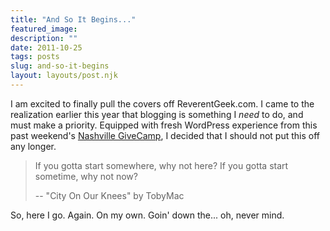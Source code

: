```yaml
---
title: "And So It Begins..."
featured_image: 
description: ""
date: 2011-10-25
tags: posts
slug: and-so-it-begins
layout: layouts/post.njk
---
```




I am excited to finally pull the covers off ReverentGeek.com. I came to the realization earlier this year that blogging is something I _need_ to do, and must make a priority. Equipped with fresh WordPress experience from this past weekend's [Nashville GiveCamp](http://nashvillegivecamp.org), I decided that I should not put this off any longer.

> If you gotta start somewhere, why not here? If you gotta start sometime, why not now?
>
> \-- "City On Our Knees" by TobyMac

So, here I go. Again. On my own. Goin' down the... oh, never mind.



